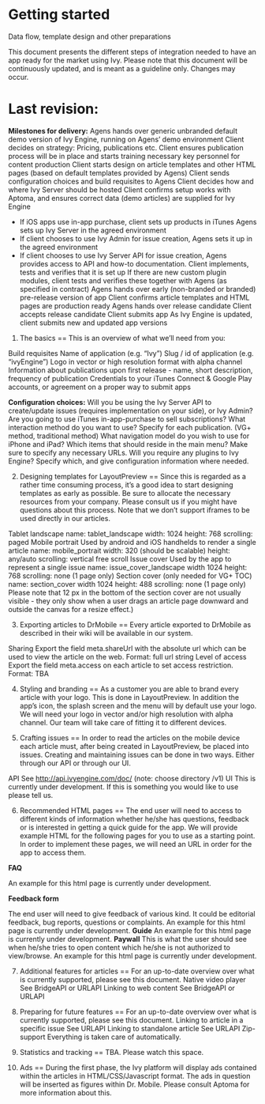 Getting started
=
Data flow, template design and other preparations

This document presents the different steps of integration needed to have an app ready for the market using Ivy. Please note that this document will be continuously updated, and is meant as a guideline only. Changes may occur. 

Last revision:
=
<b>Milestones for delivery:</b>
Agens hands over generic unbranded default demo version of Ivy Engine, running on Agens’ demo environment
Client decides on strategy: Pricing, publications etc.
Client ensures publication process will be in place and starts training necessary key personnel for content production
Client starts design on article templates and other HTML pages (based on default templates provided by Agens)
Client sends configuration choices and build requisites to Agens
Client decides how and where Ivy Server should be hosted
Client confirms setup works with Aptoma, and ensures correct data (demo articles) are supplied for Ivy Engine
- If iOS apps use in-app purchase, client sets up products in iTunes
Agens sets up Ivy Server in the agreed environment
- If client chooses to use Ivy Admin for issue creation, Agens sets it up in the agreed environment
- If client chooses to use Ivy Server API for issue creation, Agens provides access to API and how-to documentation. Client implements, tests and verifies that it is set up
If there are new custom plugin modules, client tests and verifies these together with Agens (as specified in contract)
Agens hands over early (non-branded or branded) pre-release version of app
Client confirms article templates and HTML pages are production ready 
Agens hands over release candidate
Client accepts release candidate
Client submits app
As Ivy Engine is updated, client submits new and updated app versions

1. The basics
==
This is an overview of what we’ll need from you:

Build requisites
Name of application (e.g. “Ivy”)
Slug / id of application (e.g. “ivyEngine”)
Logo in vector or high resolution format with alpha channel
Information about publications upon first release - name, short description, frequency of publication
Credentials to your iTunes Connect & Google Play accounts, or agreement on a proper way to submit apps

<b>Configuration choices:</b>
Will you be using the Ivy Server API to create/update issues (requires implementation on your side), or Ivy Admin?
Are you going to use iTunes in-app-purchase to sell subscriptions? 
What  interaction method do you want to use? Specify for each publication. (VG+ <rename> method, traditional method) 
What navigation model do you wish to use for iPhone and iPad?
Which items that should reside in the main menu? Make sure to specify any necessary URLs.
Will you require any plugins to Ivy Engine? Specify which, and give configuration information where needed.


2. Designing templates for LayoutPreview
==
Since this is regarded as a rather time consuming process, it’s a good idea to start designing templates as early as possible. Be sure to allocate the necessary resources from your company. Please consult us if you might have questions about this process. Note that we don’t support iframes to be used directly in our articles. 

Tablet landscape
name: tablet_landscape
width: 1024
height: 768
scrolling: paged
Mobile portrait
Used by android and iOS handhelds to render a single article
name: mobile_portrait
width: 320 (should be scalable)
height: any/auto
scrolling: vertical free scroll
Issue cover
Used by the app to represent a single issue
name: issue_cover_landscape
width 1024
height: 768
scrolling: none (1 page only)
Section cover (only needed for VG+ <rename> TOC)
name: section_cover
width 1024
height: 488 
scrolling: none (1 page only)
Please note that 12 px in the bottom of the section cover are not usually visible - they only show when a user drags an article page downward and outside the canvas for a resize effect.)


3. Exporting articles to DrMobile
==
Every article exported to DrMobile as described in their wiki will be available in our system. 

Sharing
Export the field meta.shareUrl with the absolute url which can be used to view the article on the web.
Format: full url string
Level of access
Export the field meta.access on each article to set access restriction. 
Format: TBA


4. Styling and branding
==
As a customer you are able to brand every article with your logo. This is done in LayoutPreview. In addition the app’s icon, the splash screen and the menu will by default use your logo. We will need your logo in vector and/or high resolution with alpha channel. Our team will take care of fitting it to different devices.


5. Crafting issues
==
In order to read the articles on the mobile device each article must, after being created in LayoutPreview, be placed into issues. Creating and maintaining issues can be done in two ways. Either through our API or through our UI.

API
See http://api.ivyengine.com/doc/ (note: choose directory /v1)
UI
This is currently under development. If this is something you would like to use please tell us.


6. Recommended HTML pages
==
The end user will need to access to different kinds of information whether he/she has questions, feedback or is interested in getting a quick guide for the app. We will provide example HTML for the following pages for you to use as a starting point. In order to implement these pages, we will need an URL in order for the app to access them.

<b>FAQ</b>

An example for this html page is currently under development.

<b>Feedback form</b>

The end user will need to give feedback of various kind. It could be editorial feedback, bug reports, questions or complaints. An example for this html page is currently under development.
<b>Guide</b>
An example for this html page is currently under development.
<b>Paywall</b>
This is what the user should see when he/she tries to open content which he/she is not authorized to view/browse. An example for this html page is currently under development.


7. Additional features for articles
==
For an up-to-date overview over what is currently supported, please see this document.
Native video player
See BridgeAPI or URLAPI
Linking to web content
See BridgeAPI or URLAPI


8. Preparing for future features
==
For an up-to-date overview over what is currently supported, please see this document.
Linking to article in a specific issue
See URLAPI
Linking to standalone article
See URLAPI
Zip-support
Everything is taken care of automatically.


9. Statistics and tracking
==
TBA. Please watch this space.


10. Ads
==
During the first phase, the Ivy platform will display ads contained within the articles in HTML/CSS/Javascript format. The ads in question will be inserted as figures within Dr. Mobile. Please consult Aptoma for more information about this.
